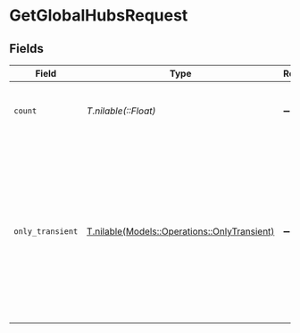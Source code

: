 # GetGlobalHubsRequest


## Fields

| Field                                                                                                                                                 | Type                                                                                                                                                  | Required                                                                                                                                              | Description                                                                                                                                           |
| ----------------------------------------------------------------------------------------------------------------------------------------------------- | ----------------------------------------------------------------------------------------------------------------------------------------------------- | ----------------------------------------------------------------------------------------------------------------------------------------------------- | ----------------------------------------------------------------------------------------------------------------------------------------------------- |
| `count`                                                                                                                                               | *T.nilable(::Float)*                                                                                                                                  | :heavy_minus_sign:                                                                                                                                    | The number of items to return with each hub.                                                                                                          |
| `only_transient`                                                                                                                                      | [T.nilable(Models::Operations::OnlyTransient)](../../models/operations/onlytransient.md)                                                              | :heavy_minus_sign:                                                                                                                                    | Only return hubs which are "transient", meaning those which are prone to changing after media playback or addition (e.g. On Deck, or Recently Added). |